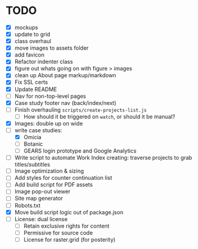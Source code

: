 # TODO
- [x] mockups
- [x] update to grid
- [x] class overhaul
- [x] move images to assets folder
- [x] add favicon
- [x] Refactor indenter class
- [x] figure out whats going on with figure > images 
- [x] clean up About page markup/markdown
- [x] Fix SSL certs
- [x] Update README
- [ ] Nav for non-top-level pages
- [x] Case study footer nav (back/index/next)
- [ ] Finish overhauling `scripts/create-projects-list.js`
  - [ ] How should it be triggered on `watch`, or should it be manual?
- [x] Images: double up on wide
- [ ] write case studies:
  - [x] Omicia
  - [ ] Botanic
  - [ ] GEARS login prototype and Google Analytics
- [ ] Write script to automate Work Index creating: traverse projects to grab titles/subtitles
- [ ] Image optimization & sizing
- [ ] Add styles for counter continuation list
- [ ] Add build script for PDF assets
- [ ] Image pop-out viewer
- [ ] Site map generator
- [ ] Robots.txt
- [x] Move build script logic out of package.json
- [ ] License: dual license
  - [ ] Retain exclusive rights for content
  - [ ] Permissive for source code
  - [ ] License for raster.grid (for posterity)
